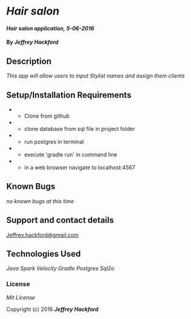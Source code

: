 # _Hair salon_

#### _Hair salon application, 5-06-2016_

#### By _**Jeffrey Hackford**_

## Description

_This app will allow users to input Stylist names and assign them clients_

## Setup/Installation Requirements

* - Clone from github
* - clone database from sql file in project folder
* - run postgres in terminal
* - execute 'gradle run' in command line
* - in a web browser navigate to localhost:4567

## Known Bugs

_no known bugs at this time_

## Support and contact details

Jeffrey.hackford@gmail.com

## Technologies Used

_Java_
_Spark_
_Velocity_
_Gradle_
_Postgres_
_Sql2o_

### License

*Mit License*

Copyright (c) 2016 **_Jeffrey Hackford_**
